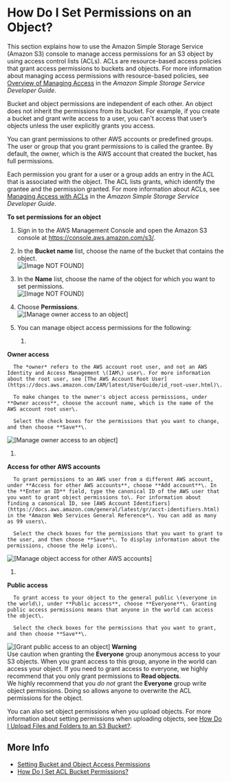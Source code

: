 # How Do I Set Permissions on an Object?<a name="set-object-permissions"></a>

This section explains how to use the Amazon Simple Storage Service \(Amazon S3\) console to manage access permissions for an S3 object by using access control lists \(ACLs\)\. ACLs are resource\-based access policies that grant access permissions to buckets and objects\. For more information about managing access permissions with resource\-based policies, see [Overview of Managing Access](https://docs.aws.amazon.com/AmazonS3/latest/dev/access-control-overview.html) in the *Amazon Simple Storage Service Developer Guide*\.

Bucket and object permissions are independent of each other\. An object does not inherit the permissions from its bucket\. For example, if you create a bucket and grant write access to a user, you can't access that user’s objects unless the user explicitly grants you access\.

You can grant permissions to other AWS accounts or predefined groups\. The user or group that you grant permissions to is called the grantee\. By default, the owner, which is the AWS account that created the bucket, has full permissions\.

Each permission you grant for a user or a group adds an entry in the ACL that is associated with the object\. The ACL lists grants, which identify the grantee and the permission granted\. For more information about ACLs, see [Managing Access with ACLs](https://docs.aws.amazon.com/AmazonS3/latest/dev/S3_ACLs_UsingACLs.html) in the *Amazon Simple Storage Service Developer Guide*\.

**To set permissions for an object**

1. Sign in to the AWS Management Console and open the Amazon S3 console at [https://console\.aws\.amazon\.com/s3/](https://console.aws.amazon.com/s3/)\.

1. In the **Bucket name** list, choose the name of the bucket that contains the object\.  
![\[Image NOT FOUND\]](http://docs.aws.amazon.com/AmazonS3/latest/user-guide/images/choose-bucket-name.png)

1. In the **Name** list, choose the name of the object for which you want to set permissions\.  
![\[Image NOT FOUND\]](http://docs.aws.amazon.com/AmazonS3/latest/user-guide/images/object-name-select.png)

1. Choose **Permissions**\.  
![\[Manage owner access to an object\]](http://docs.aws.amazon.com/AmazonS3/latest/user-guide/images/choose-object-permissions-tab.png)

1. You can manage object access permissions for the following: 

   1. 

**Owner access**

      The *owner* refers to the AWS account root user, and not an AWS Identity and Access Management \(IAM\) user\. For more information about the root user, see [The AWS Account Root User](https://docs.aws.amazon.com/IAM/latest/UserGuide/id_root-user.html)\.

      To make changes to the owner's object access permissions, under **Owner access**, choose the account name, which is the name of the AWS account root user\.

      Select the check boxes for the permissions that you want to change, and then choose **Save**\.  
![\[Manage owner access to an object\]](http://docs.aws.amazon.com/AmazonS3/latest/user-guide/images/object-permissions-owner.png)

   1. 

**Access for other AWS accounts**

      To grant permissions to an AWS user from a different AWS account, under **Access for other AWS accounts**, choose **Add account**\. In the **Enter an ID** field, type the canonical ID of the AWS user that you want to grant object permissions to\. For information about finding a canonical ID, see [AWS Account Identifiers](https://docs.aws.amazon.com/general/latest/gr/acct-identifiers.html) in the *Amazon Web Services General Reference*\. You can add as many as 99 users\.

      Select the check boxes for the permissions that you want to grant to the user, and then choose **Save**\. To display information about the permissions, choose the Help icons\.   
![\[Manage object access for other AWS accounts\]](http://docs.aws.amazon.com/AmazonS3/latest/user-guide/images/object-permissions-add-user.png)

   1. 

**Public access**

      To grant access to your object to the general public \(everyone in the world\), under **Public access**, choose **Everyone**\. Granting public access permissions means that anyone in the world can access the object\.

      Select the check boxes for the permissions that you want to grant, and then choose **Save**\.   
![\[Grant public access to an object\]](http://docs.aws.amazon.com/AmazonS3/latest/user-guide/images/object-permissions-public.png)
**Warning**  
Use caution when granting the **Everyone** group anonymous access to your S3 objects\. When you grant access to this group, anyone in the world can access your object\. If you need to grant access to everyone, we highly recommend that you only grant permissions to **Read objects**\.  
We highly recommend that you *do not* grant the **Everyone** group write object permissions\. Doing so allows anyone to overwrite the ACL permissions for the object\.

You can also set object permissions when you upload objects\. For more information about setting permissions when uploading objects, see [How Do I Upload Files and Folders to an S3 Bucket?](upload-objects.md)\. 

## More Info<a name="set-object-permissions-moreinfo"></a>
+  [Setting Bucket and Object Access Permissions](set-permissions.md)
+ [How Do I Set ACL Bucket Permissions?](set-bucket-permissions.md)